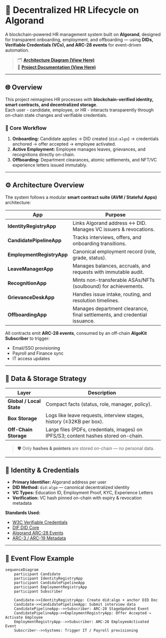 # 🧩 Decentralized HR Lifecycle on Algorand

A blockchain-powered HR management system built on **Algorand**, designed for transparent onboarding, employment, and offboarding — using **DIDs, Verifiable Credentials (VCs), and ARC-28 events** for event-driven automation.

 
> 🗂️ [**Architecture Diagram (View Here)**](<https://github.com/tnusngh/Ketchup/tree/main/architecture>)  
> 📘 [**Project Documentation (View Here)**](<https://docs.google.com/document/d/1KQrfrVOslkWWwHmRbE-CpZgHvQWvQHv_XQ7H8YF7Eyc/edit?usp=sharing>)

---

## 🌐 Overview

This project reimagines HR processes with **blockchain-verified identity, smart contracts, and decentralized storage**.  
Each user - candidate, employee, or HR - interacts transparently through on-chain state changes and verifiable credentials.

### 🔁 Core Workflow

1. **Onboarding:** Candidate applies → DID created (`did:algo`) → credentials anchored → offer accepted → employee activated.  
2. **Active Employment:** Employee manages leaves, grievances, and recognitions directly on-chain.  
3. **Offboarding:** Department clearances, atomic settlements, and NFT/VC experience letters issued immutably.

---

## ⚙️ Architecture Overview

The system follows a modular **smart contract suite (AVM / Stateful Apps)** architecture:

| App | Purpose |
|------|----------|
| **IdentityRegistryApp** | Links Algorand address ↔ DID. Manages VC issuers & revocations. |
| **CandidatePipelineApp** | Tracks interviews, offers, and onboarding transitions. |
| **EmploymentRegistryApp** | Canonical employment record (role, grade, status). |
| **LeaveManagerApp** | Manages balances, accruals, and requests with immutable audit. |
| **RecognitionApp** | Mints non-transferable ASAs/NFTs (soulbound) for achievements. |
| **GrievanceDeskApp** | Handles issue intake, routing, and resolution timelines. |
| **OffboardingApp** | Manages department clearance, final settlements, and credential issuance. |

All contracts emit **ARC-28 events**, consumed by an off-chain **AlgoKit Subscriber** to trigger:
- Email/SSO provisioning  
- Payroll and Finance sync  
- IT access updates

---

## 🧱 Data & Storage Strategy

| Layer | Description |
|--------|--------------|
| **Global / Local State** | Compact facts (status, role, manager, policy). |
| **Box Storage** | Logs like leave requests, interview stages, history (≤32KB per box). |
| **Off-Chain Storage** | Large files (PDFs, credentials, images) on IPFS/S3; content hashes stored on-chain. |

> 🛡️ Only **hashes & pointers** are stored on-chain — no personal data.

---

## 🔐 Identity & Credentials

- **Primary Identifier:** Algorand address per user  
- **DID Method:** `did:algo` — canonical decentralized identity  
- **VC Types:** Education ID, Employment Proof, KYC, Experience Letters  
- **Verification:** VC hash pinned on-chain with expiry & revocation metadata  

**Standards Used:**  
- [W3C Verifiable Credentials](https://www.w3.org/TR/vc-data-model/)  
- [DIF DID Core](https://identity.foundation/)  
- [Algorand ARC-28 Events](https://algorandfoundation.github.io/ARCs/arc-0028.html)  
- [ARC-3 / ARC-19 Metadata](https://developer.algorand.org/docs/)

---

## 🧩 Event Flow Example

```mermaid
sequenceDiagram
    participant Candidate
    participant IdentityRegistryApp
    participant CandidatePipelineApp
    participant EmploymentRegistryApp
    participant Subscriber

    Candidate->>IdentityRegistryApp: Create did:algo + anchor DID Doc
    Candidate->>CandidatePipelineApp: Submit interview data
    CandidatePipelineApp-->>Subscriber: ARC-28 StageUpdated Event
    CandidatePipelineApp->>EmploymentRegistryApp: Offer Accepted → Activate Employee
    EmploymentRegistryApp-->>Subscriber: ARC-28 EmployeeActivated Event
    Subscriber-->>Systems: Trigger IT / Payroll provisioning

